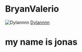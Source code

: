 # BryanValerio
![Dylannnn](https://pbs.twimg.com/profile_images/818676118962262016/j8Z2sgv5_400x400.jpg)
[Dylannnn](https://pbs.twimg.com/profile_images/818676118962262016/j8Z2sgv5_400x400.jpg)
# my name is jonas